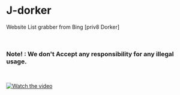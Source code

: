# J-dorker
Website List grabber from Bing [priv8 Dorker]


<br>
<h3>Note! : We don't Accept any responsibility for any illegal usage.</h3>
<br>

[![Watch the video](https://raw.githubusercontent.com/04x/J-dorker/master/screen.PNG)](https://iran-cyber.net/forums)
<br>


<br><br>
